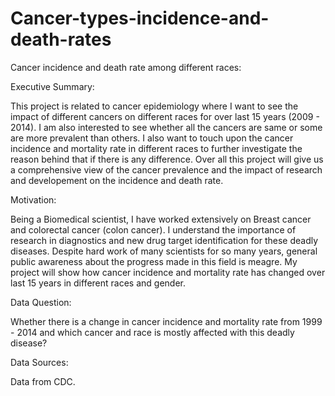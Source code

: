 # Cancer-types-incidence-and-death-rates

Cancer incidence and death rate among different races:

Executive Summary:

This project is related to cancer epidemiology where I want to see the impact of different cancers on different races for over last 15 years (2009 - 2014). I am also interested to see whether all the cancers are same or some are more prevalent than others. I also want to touch upon the cancer incidence and mortality rate in different races to further investigate the reason behind that if there is any difference. Over all this project will give us a comprehensive view of the cancer prevalence and the impact of research and developement on the incidence and death rate.

Motivation:

Being a Biomedical scientist, I have worked extensively on Breast cancer and colorectal cancer (colon cancer). I understand the importance of research in diagnostics and new drug target identification for these deadly diseases. Despite hard work of many scientists for so many years, general public awareness about the progress made in this field is meagre. My project will show how cancer incidence and mortality rate has changed over last 15 years in different races and gender. 

Data Question:

Whether there is a change in cancer incidence and mortality rate from 1999 - 2014 and which cancer and race is mostly affected with this deadly disease?

Data Sources:

Data from CDC.
